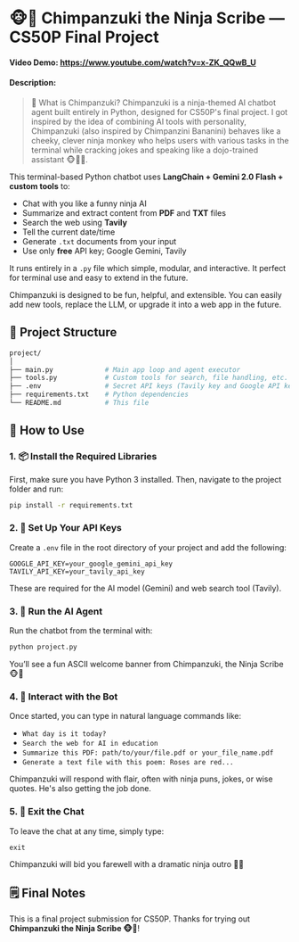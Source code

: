# 🐵🤺 Chimpanzuki the Ninja Scribe — CS50P Final Project
#### Video Demo:  <https://www.youtube.com/watch?v=x-ZK_QQwB_U>

#### Description:
> 🧠 What is Chimpanzuki?
Chimpanzuki is a ninja-themed AI chatbot agent built entirely in Python, designed for CS50P's final project. I got inspired by the idea of combining AI tools with personality, Chimpanzuki (also inspired by Chimpanzini Bananini) behaves like a cheeky, clever ninja monkey who helps users with various tasks in the terminal while cracking jokes and speaking like a dojo-trained assistant 🐵🥷🍌.

This terminal-based Python chatbot uses **LangChain + Gemini 2.0 Flash + custom tools** to:
- Chat with you like a funny ninja AI
- Summarize and extract content from **PDF** and **TXT** files
- Search the web using **Tavily**
- Tell the current date/time
- Generate `.txt` documents from your input
- Use only **free** API key; Google Gemini, Tavily

It runs entirely in a `.py` file which simple, modular, and interactive. It perfect for terminal use and easy to extend in the future.

Chimpanzuki is designed to be fun, helpful, and extensible. You can easily add new tools, replace the LLM, or upgrade it into a web app in the future.

## 📁 Project Structure

```bash
project/
│
├── main.py             # Main app loop and agent executor
├── tools.py            # Custom tools for search, file handling, etc.
├── .env                # Secret API keys (Tavily key and Google API key required)
├── requirements.txt    # Python dependencies
└── README.md           # This file
```

## 🧐 How to Use

### 1. 📦 Install the Required Libraries
First, make sure you have Python 3 installed.
Then, navigate to the project folder and run:

```bash
pip install -r requirements.txt
```

### 2. 🔐 Set Up Your API Keys
Create a `.env` file in the root directory of your project and add the following:

```env
GOOGLE_API_KEY=your_google_gemini_api_key
TAVILY_API_KEY=your_tavily_api_key
```
These are required for the AI model (Gemini) and web search tool (Tavily).

### 3. 🏃 Run the AI Agent
Run the chatbot from the terminal with:

```bash
python project.py
```
You’ll see a fun ASCII welcome banner from Chimpanzuki, the Ninja Scribe 🐵🤺


### 4. 💬 Interact with the Bot
Once started, you can type in natural language commands like:

- `What day is it today?`
- `Search the web for AI in education`
- `Summarize this PDF: path/to/your/file.pdf or your_file_name.pdf`
- `Generate a text file with this poem: Roses are red...`

Chimpanzuki will respond with flair, often with ninja puns, jokes, or wise quotes. He's also getting the job done.

### 5. 🚪 Exit the Chat

To leave the chat at any time, simply type:

```
exit
```

Chimpanzuki will bid you farewell with a dramatic ninja outro 🥷✨

## 🗒️ Final Notes

This is a final project submission for CS50P.
Thanks for trying out **Chimpanzuki the Ninja Scribe 🐵🤺**!
